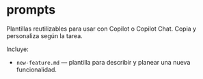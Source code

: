 # prompts

Plantillas reutilizables para usar con Copilot o Copilot Chat. Copia y personaliza según la tarea.

Incluye:
- `new-feature.md` — plantilla para describir y planear una nueva funcionalidad.
